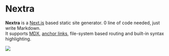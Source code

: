 # Nextra

**Nextra** is a [Next.js](https://nextjs.org) based static site generator. 0 line of code needed, just write Markdown.  
It supports [MDX](/mdx), [anchor links](/anchors), file-system based routing and built-in syntax highlighting.

![](/demo.png)
